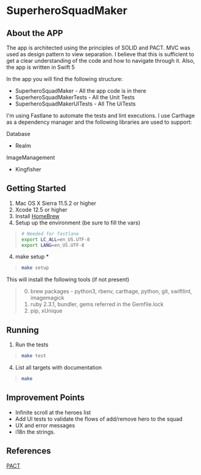 # SuperheroSquadMaker

## About the APP
The app is architected using the principles of SOLID and PACT. MVC was used as design pattern to view separation.
I believe that this is sufficient to get a clear understanding of the code and how to navigate through it. Also, the app is written in Swift 5

In the app you will find the following structure:
* SuperheroSquadMaker - All the app code is in there
* SuperheroSquadMakerTests - All the Unit Tests
* SuperheroSquadMakerUITests - All The UiTests

I'm using Fastlane to automate the tests and lint executions.
I use Carthage as a dependency manager and the following libraries are used to support:

Database
* Realm

ImageManagement
* Kingfisher

## Getting Started
1. Mac OS X Sierra 11.5.2 or higher
2. Xcode 12.5 or higher
3. Install [HomeBrew](http://brew.sh/)
4. Setup up the environment (be sure to fill the vars)
>
>```bash
># Needed for fastlane
>export LC_ALL=en_US.UTF-8
>export LANG=en_US.UTF-8
>```

4. make setup *
>
>```bash
>make setup
>```

  This will install the following tools (if not present)
  >
  >0. brew packages - python3, rbenv, carthage, python, git, swiftlint, imagemagick
  >0. ruby 2.3.1, bundler, gems referred in the Gemfile.lock
  >0. pip, xUnique


## Running

1. Run the tests

>
>```bash
>make test
>```

4. List all targets with documentation
>
>```bash
>make
>```

## Improvement Points

- Infinite scroll at the heroes list
- Add UI tests to validate the flows of add/remove hero to the squad
- UX and error messages
- i18n the strings.

## References
[PACT](https://www.thoughtworks.com/pt/insights/blog/write-quality-mobile-apps-any-architecture)
